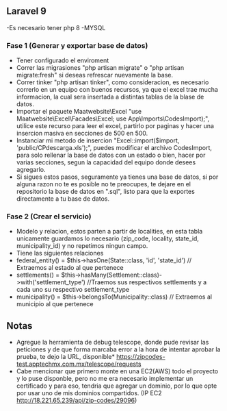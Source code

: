 ## Laravel 9

-Es necesario tener php 8
-MYSQL

### Fase 1 (Generar y exportar base de datos)

-   Tener configurado el enviroment
-   Correr las migrasiones "php artisan migrate" o "php artisan migrate:fresh" si deseas refrescar nuevamente la base.
-   Correr tinker "php artisan tinker", como consideracion, es necesario correrlo en un equipo con buenos recursos, ya que el excel trae mucha informacion, la cual sera insertada a distintas tablas de la blase de datos.
-   Importar el paquete Maatwebsite\Excel "use Maatwebsite\Excel\Facades\Excel; use App\Imports\CodesImport);", utilice este recurso para leer el excel, partirlo por paginas y hacer una insercion masiva en secciones de 500 en 500.
-   Instanciar mi metodo de insercion "Excel::import($import, 'public/CPdescarga.xls');", puedes modificar el archivo CodesImport, para solo rellenar la base de datos con un estado o bien, hacer por varias secciones, segun la capacidad del equipo donde desees agregarlo.
-   Si sigues estos pasos, seguramente ya tienes una base de datos, si por alguna razon no te es posible no te preocupes, te dejare en el repositorio la base de datos en ".sql", listo para que la exportes directamente a tu base de datos.

### Fase 2 (Crear el servicio)

-   Modelo y relacion, estos parten a partir de localities, en esta tabla unicamente guardamos lo necesario (zip_code, locality, state_id, municipality_id) y no repetimos ningun campo.
-   Tiene las siguientes relaciones
-   federal_entity() = $this->hasOne(State::class, 'id', 'state_id') // Extraemos al estado al que pertenece
-   settlements() = $this->hasMany(Settlement::class)->with('settlement_type') //Traemos sus respectivos settlements y a cada uno su respectivo settlement_type
-   municipality() = $this->belongsTo(Municipality::class) // Extraemos al municipio al que pertenece

## Notas

-   Agregue la herramienta de debug telescope, donde pude revisar las peticiones y de que forma marcaba error a la hora de intentar aprobar la prueba, te dejo la URL, disponible\*
    https://zipcodes-test.apptechmx.com.mx/telescope/requests
-   Cabe mencionar que primero monte en una EC2(AWS) todo el proyecto y lo puse disponble, pero no me era necesario implementar un certificado y para eso, tendria que agregar un dominio, por lo que opte por usar uno de mis dominios compartidos. (IP EC2 http://18.221.65.239/api/zip-codes/29096)
